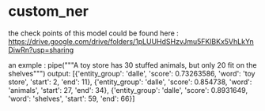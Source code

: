 # custom_ner
the check points of  this model could be found here :
https://drive.google.com/drive/folders/1pLUUHdSHzvJmu5FKlBKx5VhLkYnDiwRn?usp=sharing

an exmple :
pipe("""A toy store has 30 stuffed animals, but only 20 fit on the shelves""")
output:
[{'entity_group': 'dalle',
  'score': 0.73263586,
  'word': 'toy store',
  'start': 2,
  'end': 11},
 {'entity_group': 'dalle',
  'score': 0.854738,
  'word': 'animals',
  'start': 27,
  'end': 34},
 {'entity_group': 'dalle',
  'score': 0.8931649,
  'word': 'shelves',
  'start': 59,
  'end': 66}]
